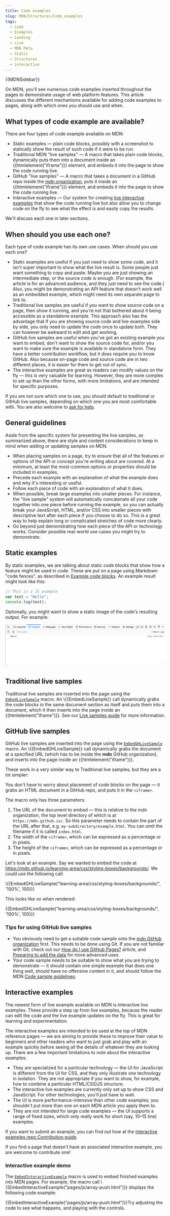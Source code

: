 ```yaml
---
title: Code examples
slug: MDN/Structures/Code_examples
tags:
  - Code
  - Examples
  - Landing
  - Live
  - MDN Meta
  - Static
  - Structures
  - interactive
---
```

{{MDNSidebar}}

On MDN, you'll see numerous code examples inserted throughout the pages to demonstrate usage of web platform features. This article discusses the different mechanisms available for adding code examples to pages, along with which ones you should use and when.

## What types of code example are available?

There are four types of code example available on MDN:

- Static examples — plain code blocks, possibly with a screenshot to statically show the result of such code if it were to be run.
- Traditional MDN "live samples" — A macro that takes plain code blocks, dynamically puts them into a document inside an {{htmlelement("iframe")}} element, and embeds it into the page to show the code running live.
- GitHub "live samples" — A macro that takes a document in a GitHub repo inside the [mdn organization](https://github.com/mdn/), puts it inside an {{htmlelement("iframe")}} element, and embeds it into the page to show the code running live.
- Interactive examples — Our system for creating [live interactive examples](https://github.com/mdn/interactive-examples) that show the code running live but also allow you to change code on the fly to see what the effect is and easily copy the results.

We'll discuss each one in later sections.

## When should you use each one?

Each type of code example has its own use cases. When should you use each one?

- Static examples are useful if you just need to show some code, and it isn't super important to show what the live result is. Some people just want something to copy and paste. Maybe you are just showing an intermediate step, or the source code is enough. (For example, the article is for an advanced audience, and they just need to see the code.) Also, you might be demonstrating an API feature that doesn't work well as an embedded example, which might need its own separate page to link to.
- Traditional live samples are useful if you want to show source code on a page, then show it running, and you're not that bothered about it being accessible as a standalone example. This approach also has the advantage that if you are showing source code and live examples side by side, you only need to update the code once to update both. They can however be awkward to edit and get working.
- GitHub live samples are useful when you've got an existing example you want to embed, don't want to show the source code for, and/or you want to make sure the example is available in standalone form. They have a better contribution workflow, but it does require you to know GitHub. Also because on-page code and source code are in two different places, it is easier for them to get out of sync.
- The interactive examples are great as readers can modify values on the fly — this is very valuable for learning. However, they are more complex to set up than the other forms, with more limitations, and are intended for specific purposes.

If you are not sure which one to use, you should default to traditional or GitHub live samples, depending on which one you are most comfortable with. You are also welcome to [ask for help](/en-US/docs/MDN/Contribute/Getting_started#step_4_ask_for_help).

## General guidelines

Aside from the specific system for presenting the live samples, as summarized above, there are style and content considerations to keep in mind when adding or updating samples on MDN.

- When placing samples on a page, try to ensure that all of the features or options of the API or concept you're writing about are covered. At a minimum, at least the most-common options or properties should be included in examples.
- Precede each example with an explanation of what the example does and why it's interesting or useful.
- Follow each piece of code with an explanation of what it does.
- When possible, break large examples into smaller pieces. For instance, the "live sample" system will automatically concatenate all your code together into one piece before running the example, so you can actually break your JavaScript, HTML, and/or CSS into smaller pieces with descriptive text after each piece if you choose to do so. This is a great way to help explain long or complicated stretches of code more clearly.
- Go beyond just demonstrating how each piece of the API or technology works. Consider possible real-world use cases you might try to demonstrate.

## Static examples

By static examples, we are talking about static code blocks that show how a feature might be used in code. These are put on a page using Markdown "code fences", as described in [Example code blocks](/en-US/docs/MDN/Contribute/Markdown_in_MDN#example_code_blocks). An example result might look like this:

```js
// This is a JS example
var test = "Hello";
console.log(test);
```

Optionally, you might want to show a static image of the code's resulting output. For example:

![](console-example.png)

## Traditional live samples

Traditional live samples are inserted into the page using the [`EmbedLiveSample`](https://github.com/mdn/yari/blob/master/kumascript/macros/EmbedLiveSample.ejs) macro. An \\{{EmbedLiveSample}} call dynamically grabs the code blocks in the same document section as itself and puts them into a document, which it then inserts into the page inside an {{htmlelement("iframe")}}. See our [Live samples guide](/en-US/docs/MDN/Structures/Live_samples) for more information.

## GitHub live samples

GitHub live samples are inserted into the page using the [`EmbedGHLiveSample`](https://github.com/mdn/yari/blob/master/kumascript/macros/EmbedGHLiveSample.ejs) macro. An \\{{EmbedGHLiveSample}} call dynamically grabs the document at a specified URL (which has to be inside the **mdn** GitHub organization), and inserts into the page inside an {{htmlelement("iframe")}}.

These work in a very similar way to Traditional live samples, but they are a lot simpler:

You don't have to worry about placement of code blocks on the page — it grabs an HTML document in a GitHub repo, and puts it in the `<iframe>`.

The macro only has three parameters:

1. The URL of the document to embed — this is relative to the mdn organization, the top level directory of which is at `https://mdn.github.io/`. So this parameter needs to contain the part of the URL after that, e.g. `my-subdirectory/example.html`. You can omit the filename if it is called `index.html`.
2. The width of the `<iframe>`, which can be expressed as a percentage or in pixels.
3. The height of the `<iframe>`, which can be expressed as a percentage or in pixels.

Let's look at an example. Say we wanted to embed the code at <https://mdn.github.io/learning-area/css/styling-boxes/backgrounds/>. We could use the following call:

\\{{EmbedGHLiveSample("learning-area/css/styling-boxes/backgrounds/", '100%', 100)}}

This looks like so when rendered:

{{EmbedGHLiveSample("learning-area/css/styling-boxes/backgrounds/", '100%', 100)}}

### Tips for using GitHub live samples

- You obviously need to get a suitable code sample onto the [mdn GitHub organization](https://github.com/mdn/) first. This needs to be done using Git. If you are not familiar with Git, check out our [How do I use GitHub Pages?](/en-US/docs/Learn/Common_questions/Using_Github_pages) article, and [Preparing to add the data](/en-US/docs/MDN/Structures/Compatibility_tables#preparing_to_add_the_data) for more advanced uses.
- Your code sample needs to be suitable to show what you are trying to demonstrate — it should contain one simple example that does one thing well, should have no offensive content in it, and should follow the MDN [Code sample guidelines](/en-US/docs/MDN/Guidelines/Code_guidelines).

## Interactive examples

The newest form of live example available on MDN is interactive live examples. These provide a step up from live examples, because the reader can edit the code and the live example updates on the fly. This is great for learning and experimentation.

The interactive examples are intended to be used at the top of MDN reference pages — we are aiming to provide these to improve their value to beginners and other readers who want to just grab and play with an example quickly before seeing all the details of whatever they are looking up. There are a few important limitations to note about the interactive examples:

- They are specialized for a particular technology — the UI for JavaScript is different from the UI for CSS, and they only illustrate one technology in isolation. They are not appropriate if you want to show, for example, how to combine a particular HTML/CSS/JS structure.
- The interactive live examples are currently only set up to show CSS and JavaScript. For other technologies, you'll just have to wait.
- The UI is more performance-intensive than other code examples; you shouldn't put more than one on each MDN article you apply them to.
- They are not intended for large code examples — the UI supports a range of fixed sizes, which only really work for short (say, 10–15 line) examples.

If you want to submit an example, you can find out how at the [interactive examples repo Contribution guide](https://github.com/mdn/interactive-examples/blob/master/CONTRIBUTING.md).

If you find a page that doesn't have an associated interactive example, you are welcome to contribute one!

### Interactive example demo

The [`EmbedInteractiveExample`](https://github.com/mdn/yari/blob/master/kumascript/macros/EmbedInteractiveExample.ejs) macro is used to embed finished examples into MDN pages. For example, the macro call \\{{EmbedInteractiveExample("pages/js/array-push.html")}} displays the following code example:

{{EmbedInteractiveExample("pages/js/array-push.html")}}Try adjusting the code to see what happens, and playing with the controls.
